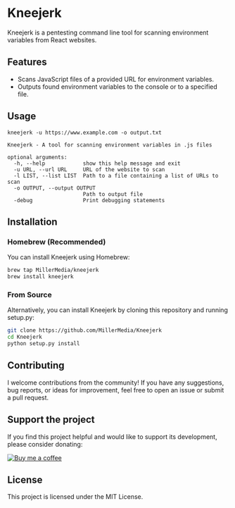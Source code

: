 # Kneejerk

Kneejerk is a pentesting command line tool for scanning environment variables from React websites.

## Features
* Scans JavaScript files of a provided URL for environment variables.
* Outputs found environment variables to the console or to a specified file.

## Usage
```angular2html
kneejerk -u https://www.example.com -o output.txt
```

```angular2html
Kneejerk - A tool for scanning environment variables in .js files

optional arguments:
  -h, --help            show this help message and exit
  -u URL, --url URL     URL of the website to scan
  -l LIST, --list LIST  Path to a file containing a list of URLs to scan
  -o OUTPUT, --output OUTPUT
                        Path to output file
  -debug                Print debugging statements
```
## Installation

### Homebrew (Recommended)

You can install Kneejerk using Homebrew:

```bash
brew tap MillerMedia/kneejerk
brew install kneejerk
```

### From Source 

Alternatively, you can install Kneejerk by cloning this repository and running setup.py:

```bash
git clone https://github.com/MillerMedia/Kneejerk
cd Kneejerk
python setup.py install
```

## Contributing

I welcome contributions from the community! If you have any suggestions, bug reports, or ideas for improvement, feel free to open an issue or submit a pull request.

## Support the project

If you find this project helpful and would like to support its development, please consider donating:  
  
[![Buy me a coffee](https://www.buymeacoffee.com/assets/img/custom_images/orange_img.png)](https://www.buymeacoffee.com/yOd1JU9MQe)

## License

This project is licensed under the MIT License.